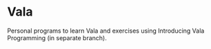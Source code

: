 # Vala
Personal programs to learn Vala and exercises using Introducing Vala Programming (in separate branch). 
